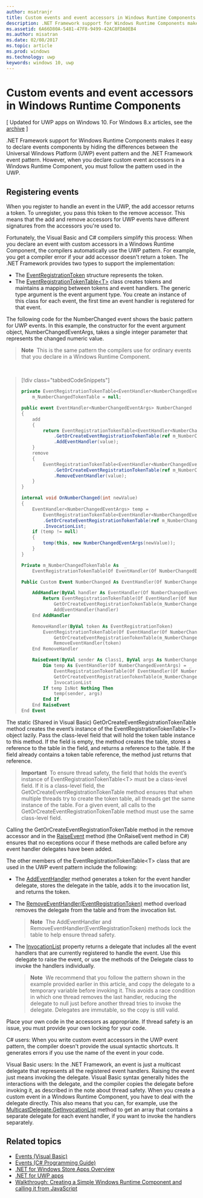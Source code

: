 ```yaml
---
author: msatranjr
title: Custom events and event accessors in Windows Runtime Components
description: .NET Framework support for Windows Runtime Components makes it easy to declare events components by hiding the differences between the Universal Windows Platform (UWP) event pattern and the .NET Framework event pattern.
ms.assetid: 6A66D80A-5481-47F8-9499-42AC8FDA0EB4
ms.author: misatran
ms.date: 02/08/2017
ms.topic: article
ms.prod: windows
ms.technology: uwp
keywords: windows 10, uwp
---
```


# Custom events and event accessors in Windows Runtime Components


\[ Updated for UWP apps on Windows 10. For Windows 8.x articles, see the [archive](http://go.microsoft.com/fwlink/p/?linkid=619132) \]

.NET Framework support for Windows Runtime Components makes it easy to declare events components by hiding the differences between the Universal Windows Platform (UWP) event pattern and the .NET Framework event pattern. However, when you declare custom event accessors in a Windows Runtime Component, you must follow the pattern used in the UWP.

## Registering events


When you register to handle an event in the UWP, the add accessor returns a token. To unregister, you pass this token to the remove accessor. This means that the add and remove accessors for UWP events have different signatures from the accessors you're used to.

Fortunately, the Visual Basic and C# compilers simplify this process: When you declare an event with custom accessors in a Windows Runtime Component, the compilers automatically use the UWP pattern. For example, you get a compiler error if your add accessor doesn't return a token. The .NET Framework provides two types to support the implementation:

-   The [EventRegistrationToken](https://msdn.microsoft.com/library/windows/apps/windows.foundation.eventregistrationtoken.aspx) structure represents the token.
-   The [EventRegistrationTokenTable&lt;T&gt;](https://msdn.microsoft.com/library/hh138412.aspx) class creates tokens and maintains a mapping between tokens and event handlers. The generic type argument is the event argument type. You create an instance of this class for each event, the first time an event handler is registered for that event.

The following code for the NumberChanged event shows the basic pattern for UWP events. In this example, the constructor for the event argument object, NumberChangedEventArgs, takes a single integer parameter that represents the changed numeric value.

> **Note**  This is the same pattern the compilers use for ordinary events that you declare in a Windows Runtime Component.

 
> [!div class="tabbedCodeSnippets"]
> ```csharp
> private EventRegistrationTokenTable<EventHandler<NumberChangedEventArgs>>
>     m_NumberChangedTokenTable = null;
>
> public event EventHandler<NumberChangedEventArgs> NumberChanged
> {
>     add
>     {
>         return EventRegistrationTokenTable<EventHandler<NumberChangedEventArgs>>
>             .GetOrCreateEventRegistrationTokenTable(ref m_NumberChangedTokenTable)
>             .AddEventHandler(value);
>     }
>     remove
>     {
>         EventRegistrationTokenTable<EventHandler<NumberChangedEventArgs>>
>             .GetOrCreateEventRegistrationTokenTable(ref m_NumberChangedTokenTable)
>             .RemoveEventHandler(value);
>     }
> }
>
> internal void OnNumberChanged(int newValue)
> {
>     EventHandler<NumberChangedEventArgs> temp =
>         EventRegistrationTokenTable<EventHandler<NumberChangedEventArgs>>
>         .GetOrCreateEventRegistrationTokenTable(ref m_NumberChangedTokenTable)
>         .InvocationList;
>     if (temp != null)
>     {
>         temp(this, new NumberChangedEventArgs(newValue));
>     }
> }
> ```
> ```vb
> Private m_NumberChangedTokenTable As  _
>     EventRegistrationTokenTable(Of EventHandler(Of NumberChangedEventArgs))
>
> Public Custom Event NumberChanged As EventHandler(Of NumberChangedEventArgs)
>
>     AddHandler(ByVal handler As EventHandler(Of NumberChangedEventArgs))
>         Return EventRegistrationTokenTable(Of EventHandler(Of NumberChangedEventArgs)).
>             GetOrCreateEventRegistrationTokenTable(m_NumberChangedTokenTable).
>             AddEventHandler(handler)
>     End AddHandler
>
>     RemoveHandler(ByVal token As EventRegistrationToken)
>         EventRegistrationTokenTable(Of EventHandler(Of NumberChangedEventArgs)).
>             GetOrCreateEventRegistrationTokenTable(m_NumberChangedTokenTable).
>             RemoveEventHandler(token)
>     End RemoveHandler
>
>     RaiseEvent(ByVal sender As Class1, ByVal args As NumberChangedEventArgs)
>         Dim temp As EventHandler(Of NumberChangedEventArgs) = _
>             EventRegistrationTokenTable(Of EventHandler(Of NumberChangedEventArgs)).
>             GetOrCreateEventRegistrationTokenTable(m_NumberChangedTokenTable).
>             InvocationList
>         If temp IsNot Nothing Then
>             temp(sender, args)
>         End If
>     End RaiseEvent
> End Event
> ```

The static (Shared in Visual Basic) GetOrCreateEventRegistrationTokenTable method creates the event’s instance of the EventRegistrationTokenTable&lt;T&gt; object lazily. Pass the class-level field that will hold the token table instance to this method. If the field is empty, the method creates the table, stores a reference to the table in the field, and returns a reference to the table. If the field already contains a token table reference, the method just returns that reference.

> **Important**  To ensure thread safety, the field that holds the event’s instance of EventRegistrationTokenTable&lt;T&gt; must be a class-level field. If it is a class-level field, the GetOrCreateEventRegistrationTokenTable method ensures that when multiple threads try to create the token table, all threads get the same instance of the table. For a given event, all calls to the GetOrCreateEventRegistrationTokenTable method must use the same class-level field.

Calling the GetOrCreateEventRegistrationTokenTable method in the remove accessor and in the [RaiseEvent](https://msdn.microsoft.com/library/fwd3bwed.aspx) method (the OnRaiseEvent method in C#) ensures that no exceptions occur if these methods are called before any event handler delegates have been added.

The other members of the EventRegistrationTokenTable&lt;T&gt; class that are used in the UWP event pattern include the following:

-   The [AddEventHandler](https://msdn.microsoft.com/library/hh138458.aspx) method generates a token for the event handler delegate, stores the delegate in the table, adds it to the invocation list, and returns the token.
-   The [RemoveEventHandler(EventRegistrationToken)](https://msdn.microsoft.com/library/hh138425.aspx) method overload removes the delegate from the table and from the invocation list.

    >**Note**  The AddEventHandler and RemoveEventHandler(EventRegistrationToken) methods lock the table to help ensure thread safety.

-   The [InvocationList](https://msdn.microsoft.com/library/hh138465.aspx) property returns a delegate that includes all the event handlers that are currently registered to handle the event. Use this delegate to raise the event, or use the methods of the Delegate class to invoke the handlers individually.

    >**Note**  We recommend that you follow the pattern shown in the example provided earlier in this article, and copy the delegate to a temporary variable before invoking it. This avoids a race condition in which one thread removes the last handler, reducing the delegate to null just before another thread tries to invoke the delegate. Delegates are immutable, so the copy is still valid.

Place your own code in the accessors as appropriate. If thread safety is an issue, you must provide your own locking for your code.

C# users: When you write custom event accessors in the UWP event pattern, the compiler doesn't provide the usual syntactic shortcuts. It generates errors if you use the name of the event in your code.

Visual Basic users: In the .NET Framework, an event is just a multicast delegate that represents all the registered event handlers. Raising the event just means invoking the delegate. Visual Basic syntax generally hides the interactions with the delegate, and the compiler copies the delegate before invoking it, as described in the note about thread safety. When you create a custom event in a Windows Runtime Component, you have to deal with the delegate directly. This also means that you can, for example, use the [MulticastDelegate.GetInvocationList](https://msdn.microsoft.com/library/system.multicastdelegate.getinvocationlist.aspx) method to get an array that contains a separate delegate for each event handler, if you want to invoke the handlers separately.

## Related topics

* [Events (Visual Basic)](https://msdn.microsoft.com/library/ms172877.aspx)
* [Events (C# Programming Guide)](https://msdn.microsoft.com/library/awbftdfh.aspx)
* [.NET for Windows Store Apps Overview](https://msdn.microsoft.com/library/windows/apps/xaml/br230302.aspx)
* [.NET for UWP apps](https://msdn.microsoft.com/library/windows/apps/xaml/mt185501.aspx)
* [Walkthrough: Creating a Simple Windows Runtime Component and calling it from JavaScript](walkthrough-creating-a-simple-windows-runtime-component-and-calling-it-from-javascript.md)
